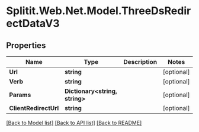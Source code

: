 # Splitit.Web.Net.Model.ThreeDsRedirectDataV3

## Properties

Name | Type | Description | Notes
------------ | ------------- | ------------- | -------------
**Url** | **string** |  | [optional] 
**Verb** | **string** |  | [optional] 
**Params** | **Dictionary&lt;string, string&gt;** |  | [optional] 
**ClientRedirectUrl** | **string** |  | [optional] 

[[Back to Model list]](../README.md#documentation-for-models) [[Back to API list]](../README.md#documentation-for-api-endpoints) [[Back to README]](../README.md)


